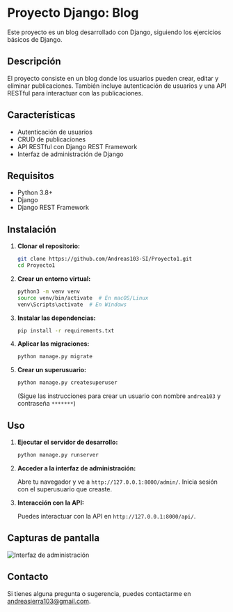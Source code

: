 # Proyecto Django: Blog

Este proyecto es un blog desarrollado con Django, siguiendo los ejercicios básicos de Django.

## Descripción

El proyecto consiste en un blog donde los usuarios pueden crear, editar y eliminar publicaciones. También incluye autenticación de usuarios y una API RESTful para interactuar con las publicaciones.

## Características

* Autenticación de usuarios
* CRUD de publicaciones
* API RESTful con Django REST Framework
* Interfaz de administración de Django

## Requisitos

* Python 3.8+
* Django
* Django REST Framework

## Instalación

1.  **Clonar el repositorio:**

    ```bash
    git clone https://github.com/Andreas103-SI/Proyecto1.git
    cd Proyecto1
    ```

2.  **Crear un entorno virtual:**

    ```bash
    python3 -m venv venv
    source venv/bin/activate  # En macOS/Linux
    venv\Scripts\activate  # En Windows
    ```

3.  **Instalar las dependencias:**

    ```bash
    pip install -r requirements.txt
    ```

4.  **Aplicar las migraciones:**

    ```bash
    python manage.py migrate
    ```

5.  **Crear un superusuario:**

    ```bash
    python manage.py createsuperuser
    ```

    (Sigue las instrucciones para crear un usuario con nombre `andrea103` y contraseña `*******`)

## Uso

1. **Ejecutar el servidor de desarrollo:**

    ```bash
    python manage.py runserver
    ```

2. **Acceder a la interfaz de administración:**

    Abre tu navegador y ve a `http://127.0.0.1:8000/admin/`. Inicia sesión con el superusuario que creaste.

3. **Interacción con la API:**

    Puedes interactuar con la API en `http://127.0.0.1:8000/api/`.

## Capturas de pantalla

![Interfaz de administración](admin_screenshot.png)

## Contacto

Si tienes alguna pregunta o sugerencia, puedes contactarme en andreasierra103@gmail.com.
